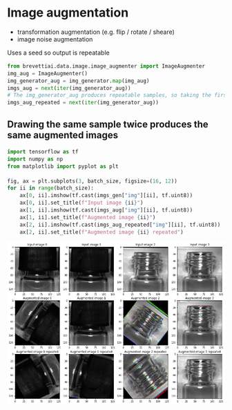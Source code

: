 # Image augmentation

* transformation augmentation \(e.g. flip / rotate / sheare\)
* image noise augmentation

Uses a seed so output is repeatable

```python
from brevettiai.data.image.image_augmenter import ImageAugmenter
img_aug = ImageAugmenter()
img_generator_aug = img_generator.map(img_aug)
imgs_aug = next(iter(img_generator_aug))
# The img_generator_aug produces repeatable samples, so taking the first batch a second time, should produce identical output
imgs_aug_repeated = next(iter(img_generator_aug))
```

## Drawing the same sample twice produces the same augmented images

```python
import tensorflow as tf
import numpy as np
from matplotlib import pyplot as plt

fig, ax = plt.subplots(3, batch_size, figsize=(16, 12))
for ii in range(batch_size):
    ax[0, ii].imshow(tf.cast(imgs_gen["img"][ii], tf.uint8))
    ax[0, ii].set_title(f"Input image {ii}")
    ax[1, ii].imshow(tf.cast(imgs_aug["img"][ii], tf.uint8))
    ax[1, ii].set_title(f"Augmented image {ii}")
    ax[2, ii].imshow(tf.cast(imgs_aug_repeated["img"][ii], tf.uint8))
    ax[2, ii].set_title(f"Augmented image {ii} repeated")
```

![png](../../../../.gitbook/assets/brevetti_image_tools_20_0%20%281%29.png)

